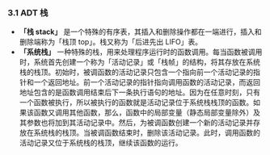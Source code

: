 ### 3.1 ADT 栈

- **「栈 stack」** 是一个特殊的有序表，其插入和删除操作都在一端进行，插入和删除端称为「栈顶 top」。栈又称为「后进先出 LIFO」表。
- **「系统栈」** 一种特殊的栈，用来处理程序运行时的函数调用。每当函数被调用时，系统首先创建一个称为「活动记录」或「栈帧」的结构，将其存放在系统栈的栈顶。初始时，被调函数的活动记录只包含一个指向前一个活动记录的指针和一个返回地址。前一个活动记录的指针指向调用函数的活动记录，而返回地址包含的是函数调用结束后下一条执行语句的地址。因为在任意时刻，只有一个函数被执行，所以被执行的函数就是活动记录位于系统栈栈顶的函数。如果该函数又调用其他函数，那么，函数中的局部变量（静态局部变量除外）及其参数也将加到其活动记录中。然后，为被调函数创建一个新的活动记录并存放在系统栈的栈顶。当被调函数结束时，删除该活动记录。此时，调用函数的活动记录又位于系统栈的栈顶，继续该函数的运行。